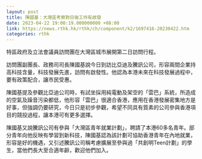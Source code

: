 ```yaml
---
layout: post
title: 陳國基：大灣區考察對日後工作有啟發
date: 2023-04-22 19:00:19.000000000 +08:00
link: https://news.rthk.hk/rthk/ch/component/k2/1697416-20230422.htm
categories: rthk
---
```


特區政府及立法會議員訪問團在大灣區城市展開第二日訪問行程。

訪問團副團長、政務司司長陳國基說今日到訪比亞迪及騰訊公司，形容兩間企業持高科技含量，科技發展先進，訪問有啟發性。他認為本港未來在科技發展過程中，要有政策配合，讓市民受惠。

陳國基提及參觀比亞迪公司時，有試坐採用純電動及架空的「雲巴」系統，所造成的空氣及躁音污染都低，他形容「雲巴」很適合香港，應用在香港發展密集地方是好事，但強調仍要研究，今日只是初步參觀，希望不同具有質素的公司參與香港項目的競投過程，讓本港可有更多選擇。

陳國基又說騰訊公司有參與「大灣區青年就業計劃」，聘請了本港60多名青年。部分青年向他反映有學習到新科技，陳國基認為該計劃可協助香港青年在內地就業，形容是好的機遇，又引述騰訊公司稱考慮擴展至參與過「共創明Teen計劃」的學生，當他們長大至合適年齡，歡迎他們加入。
